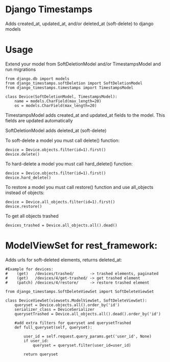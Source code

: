 
Django Timestamps
=======================

Adds created_at, updated_at, and/or deleted_at (soft-delete) to django models

Usage
=====

Extend your model from SoftDeletionModel and/or TimestampsModel
and run migrations

    from django.db import models
    from django_timestamps.softDeletion import SoftDeletionModel
    from django_timestamps.timestamps import TimestampsModel

    class Device(SoftDeletionModel, TimestampsModel):
        name = models.CharField(max_length=20)
        os = models.CharField(max_length=20)

TimestampsModel adds created_at and updated_at fields to the model. This fields are updated automatically

SoftDeletionModel adds deleted_at (soft-delete)

To soft-delete a model you must call delete() function:

    device = Device.objects.filter(id=1).first()
    device.delete()

To hard-delete a model you must call hard_delete() function:

    device = Device.objects.filter(id=1).first()
    device.hard_delete()

To restore a model you must call restore() function and use all_objects instead of objects:

    device = Device.all_objects.filter(id=1).first()
    device.restore()

To get all objects trashed

    devices_trashed = Device.all_objects.all().dead()


ModelViewSet for rest_framework:
===================

Adds urls for soft-deleted elements, returns deleted_at:

    #Example for devices:
    #    (get)   /devices/trashed/       -> trashed elements, paginated
    #    (get)   /devices/4/get-trashed/ -> get trashed element
    #    (patch) /devices/4/restore/     -> restore trashed element

    from django_timestamps.SoftDeleteViewSet import SoftDeleteViewSet

    class DeviceViewSet(viewsets.ModelViewSet, SoftDeleteViewSet):
        queryset = Device.objects.all().order_by('id')
        serializer_class = DeviceSerializer
        querysetTrashed = Device.all_objects.all().dead().order_by('id')

        #add extra filters for queryset and querysetTrashed
        def full_queryset(self, queryset):

            user_id = self.request.query_params.get('user_id', None)
            if user_id:
                queryset = queryset.filter(user_id=user_id)

            return queryset




